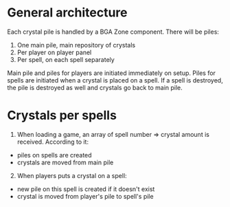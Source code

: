 # General architecture

Each crystal pile is handled by a BGA Zone component.
There will be piles:

1. One main pile, main repository of crystals
2. Per player on player panel
3. Per spell, on each spell separately

Main pile and piles for players are initiated immediately on setup.
Piles for spells are initiated when a crystal is placed on a spell. If a spell is destroyed, the pile is destroyed as well and crystals go back to main pile.

# Crystals per spells

1. When loading a game, an array of spell number => crystal amount is received. According to it:

- piles on spells are created
- crystals are moved from main pile

2. When players puts a crystal on a spell:

- new pile on this spell is created if it doesn't exist
- crystal is moved from player's pile to spell's pile
